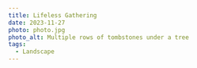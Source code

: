```yaml
---
title: Lifeless Gathering
date: 2023-11-27
photo: photo.jpg
photo_alt: Multiple rows of tombstones under a tree
tags:
  - Landscape
---
```

